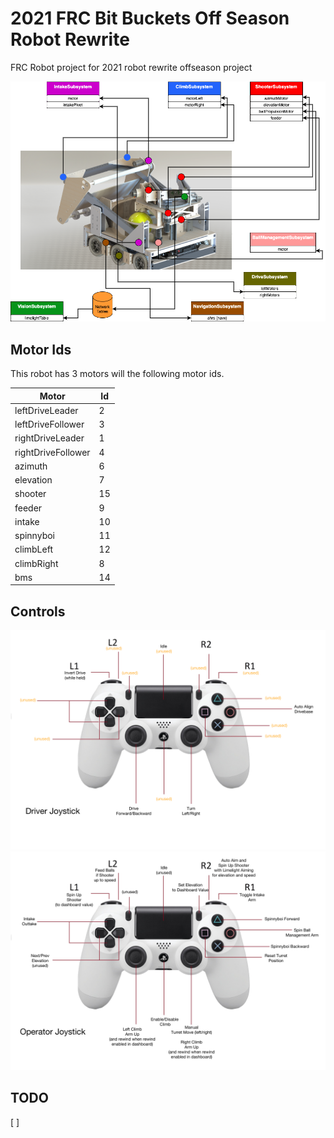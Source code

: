 # 2021 FRC Bit Buckets Off Season Robot Rewrite

FRC Robot project for 2021 robot rewrite offseason project

![Subsystems](docs/Subsystems.png)

## Motor Ids

This robot has 3 motors will the following motor ids.

| Motor              | Id  |
| ------------------ | --- |
| leftDriveLeader    | 2   |
| leftDriveFollower  | 3   |
| rightDriveLeader   | 1   |
| rightDriveFollower | 4   |
| azimuth            | 6   |
| elevation          | 7   |
| shooter            | 15  |
| feeder             | 9   |
| intake             | 10  |
| spinnyboi          | 11  |
| climbLeft          | 12  |
| climbRight         | 8   |
| bms                | 14  |

## Controls

![Driver](docs/driver-joystick-mappings.png)
![Operator](docs/operator-joystick-mappings.png)

## TODO

[ ]